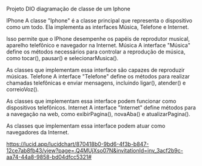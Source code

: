 Projeto DIO diagramação de classe de um Iphone

IPhone
A classe "Iphone" é a classe principal que representa o dispositivo como um todo. Ela implementa as interfaces Música, Telefone e Internet.

Isso permite que o IPhone desempenhe os papéis de reprodutor musical, aparelho telefônico e navegador na Internet.
Música
A interface "Música" define os métodos necessários para controlar a reprodução de música, como tocar(), pausar() e selecionarMusica().

As classes que implementam essa interface são capazes de reproduzir músicas.
Telefone
A interface "Telefone" define os métodos para realizar chamadas telefônicas e enviar mensagens, incluindo ligar(), atender() e correioVoz().

As classes que implementam essa interface podem funcionar como dispositivos telefônicos.
Internet
A interface "Internet" define métodos para a navegação na web, como exibirPagina(), novaAba() e atualizarPagina().

As classes que implementam essa interface podem atuar como navegadores da Internet.

https://lucid.app/lucidchart/870418b0-9bd6-4f3b-b847-12ce7ab8fb43/view?page=.Q4MUjXso07N&invitationId=inv_3acf2b9c-aa74-44a8-9858-bd04dfcc5321# 

